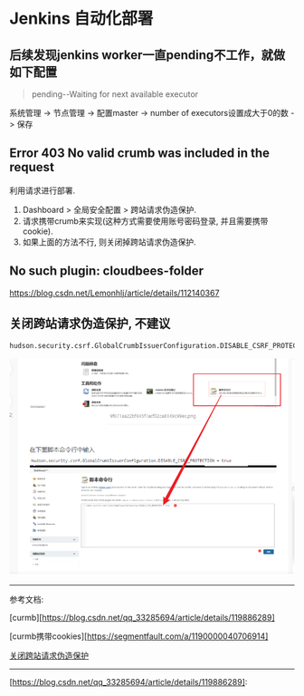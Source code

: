 # Jenkins 自动化部署

## 后续发现jenkins worker一直pending不工作，就做如下配置

> pending--Waiting for next available executor

系统管理 -> 节点管理 -> 配置master -> number of executors设置成大于0的数 -> 保存

## Error 403 No valid crumb was included in the request

利用请求进行部署.

1. Dashboard > 全局安全配置 > 跨站请求伪造保护.
2. 请求携带crumb来实现(这种方式需要使用账号密码登录, 并且需要携带cookie).
3. 如果上面的方法不行, 则关闭掉跨站请求伪造保护.

## No such plugin: cloudbees-folder

https://blog.csdn.net/Lemonhlj/article/details/112140367

## 关闭跨站请求伪造保护, 不建议

```bash
hudson.security.csrf.GlobalCrumbIssuerConfiguration.DISABLE_CSRF_PROTECTION = true
```



![image-20221122091626554](./assets/image-20221122091626554.png)



---

参考文档:

[curmb][https://blog.csdn.net/qq_33285694/article/details/119886289]

[curmb携带cookies][https://segmentfault.com/a/1190000040706914]

[关闭跨站请求伪造保护][https://www.jianshu.com/p/00fcfa4a53b5]



---

[1]: https://www.cnblogs.com/wfd360/p/11314697.html
[https://blog.csdn.net/qq_33285694/article/details/119886289]: 

[https://www.jianshu.com/p/00fcfa4a53b5]: 
[https://blog.csdn.net/qq_33285694/article/details/119886289]: 
